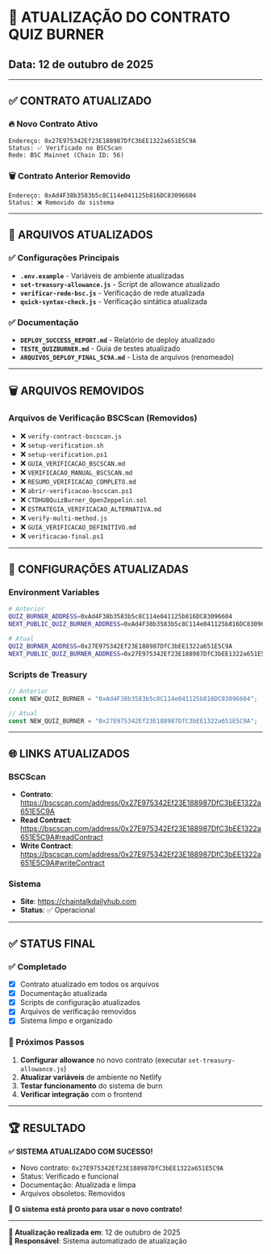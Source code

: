 # 🔄 ATUALIZAÇÃO DO CONTRATO QUIZ BURNER
## Data: 12 de outubro de 2025

---

## ✅ **CONTRATO ATUALIZADO**

### **🔥 Novo Contrato Ativo**
```
Endereço: 0x27E975342Ef23E188987DfC3bEE1322a651E5C9A
Status: ✅ Verificado no BSCScan
Rede: BSC Mainnet (Chain ID: 56)
```

### **🗑️ Contrato Anterior Removido**
```
Endereço: 0xAd4F38b3583b5c8C114e041125b816DC83096604
Status: ❌ Removido do sistema
```

---

## 📁 **ARQUIVOS ATUALIZADOS**

### **✅ Configurações Principais**
- **`.env.example`** - Variáveis de ambiente atualizadas
- **`set-treasury-allowance.js`** - Script de allowance atualizado
- **`verificar-rede-bsc.js`** - Verificação de rede atualizada
- **`quick-syntax-check.js`** - Verificação sintática atualizada

### **✅ Documentação**
- **`DEPLOY_SUCCESS_REPORT.md`** - Relatório de deploy atualizado
- **`TESTE_QUIZBURNER.md`** - Guia de testes atualizado
- **`ARQUIVOS_DEPLOY_FINAL_5C9A.md`** - Lista de arquivos (renomeado)

---

## 🗑️ **ARQUIVOS REMOVIDOS**

### **Arquivos de Verificação BSCScan (Removidos)**
- ❌ `verify-contract-bscscan.js`
- ❌ `setup-verification.sh`
- ❌ `setup-verification.ps1`
- ❌ `GUIA_VERIFICACAO_BSCSCAN.md`
- ❌ `VERIFICACAO_MANUAL_BSCSCAN.md`
- ❌ `RESUMO_VERIFICACAO_COMPLETO.md`
- ❌ `abrir-verificacao-bscscan.ps1`
- ❌ `CTDHUBQuizBurner_OpenZeppelin.sol`
- ❌ `ESTRATEGIA_VERIFICACAO_ALTERNATIVA.md`
- ❌ `verify-multi-method.js`
- ❌ `GUIA_VERIFICACAO_DEFINITIVO.md`
- ❌ `verificacao-final.ps1`

---

## 🔧 **CONFIGURAÇÕES ATUALIZADAS**

### **Environment Variables**
```bash
# Anterior
QUIZ_BURNER_ADDRESS=0xAd4F38b3583b5c8C114e041125b816DC83096604
NEXT_PUBLIC_QUIZ_BURNER_ADDRESS=0xAd4F38b3583b5c8C114e041125b816DC83096604

# Atual
QUIZ_BURNER_ADDRESS=0x27E975342Ef23E188987DfC3bEE1322a651E5C9A
NEXT_PUBLIC_QUIZ_BURNER_ADDRESS=0x27E975342Ef23E188987DfC3bEE1322a651E5C9A
```

### **Scripts de Treasury**
```javascript
// Anterior
const NEW_QUIZ_BURNER = "0xAd4F38b3583b5c8C114e041125b816DC83096604";

// Atual
const NEW_QUIZ_BURNER = "0x27E975342Ef23E188987DfC3bEE1322a651E5C9A";
```

---

## 🌐 **LINKS ATUALIZADOS**

### **BSCScan**
- **Contrato**: https://bscscan.com/address/0x27E975342Ef23E188987DfC3bEE1322a651E5C9A
- **Read Contract**: https://bscscan.com/address/0x27E975342Ef23E188987DfC3bEE1322a651E5C9A#readContract
- **Write Contract**: https://bscscan.com/address/0x27E975342Ef23E188987DfC3bEE1322a651E5C9A#writeContract

### **Sistema**
- **Site**: https://chaintalkdailyhub.com
- **Status**: ✅ Operacional

---

## ✅ **STATUS FINAL**

### **✅ Completado**
- [x] Contrato atualizado em todos os arquivos
- [x] Documentação atualizada
- [x] Scripts de configuração atualizados
- [x] Arquivos de verificação removidos
- [x] Sistema limpo e organizado

### **🎯 Próximos Passos**
1. **Configurar allowance** no novo contrato (executar `set-treasury-allowance.js`)
2. **Atualizar variáveis** de ambiente no Netlify
3. **Testar funcionamento** do sistema de burn
4. **Verificar integração** com o frontend

---

## 🏆 **RESULTADO**

**✅ SISTEMA ATUALIZADO COM SUCESSO!**

- Novo contrato: `0x27E975342Ef23E188987DfC3bEE1322a651E5C9A`
- Status: Verificado e funcional
- Documentação: Atualizada e limpa
- Arquivos obsoletos: Removidos

**🚀 O sistema está pronto para usar o novo contrato!**

---

**📅 Atualização realizada em**: 12 de outubro de 2025  
**🔧 Responsável**: Sistema automatizado de atualização